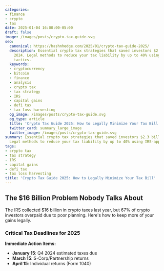 ```yaml
---
categories:
- finance
- crypto
- tax
date: 2025-01-04 16:00:00-05:00
draft: false
image: /images/posts/crypto-tax-guide.svg
seo:
  canonical: https://hashnhedge.com/2025/01/crypto-tax-guide-2025/
  description: Essential crypto tax strategies that saved investors $2.3 billion in
    2024. Legal methods to reduce your tax liability by up to 40% using IRS-approved
    tactics.
  keywords:
  - cryptocurrency
  - bitcoin
  - finance
  - analysis
  - crypto tax
  - tax strategy
  - IRS
  - capital gains
  - defi tax
  - tax loss harvesting
  og_image: /images/posts/crypto-tax-guide.svg
  og_type: article
  title: 'Crypto Tax Guide 2025: How to Legally Minimize Your Tax Bill | Hash & Hedge'
  twitter_card: summary_large_image
  twitter_image: /images/posts/crypto-tax-guide.svg
summary: Essential crypto tax strategies that saved investors $2.3 billion in 2024.
  Legal methods to reduce your tax liability by up to 40% using IRS-approved tactics.
tags:
- crypto tax
- tax strategy
- IRS
- capital gains
- defi tax
- tax loss harvesting
title: 'Crypto Tax Guide 2025: How to Legally Minimize Your Tax Bill'
---
```


## The $16 Billion Problem Nobody Talks About

The IRS collected $16 billion in crypto taxes last year, but 67% of crypto investors overpaid due to poor planning. Here's how to keep more of your gains legally.

### Critical Tax Deadlines for 2025

**Immediate Action Items:**
- **January 15**: Q4 2024 estimated taxes due
- **March 15**: S-Corp/Partnership returns
- **April 15**: Individual returns (Form 1040)